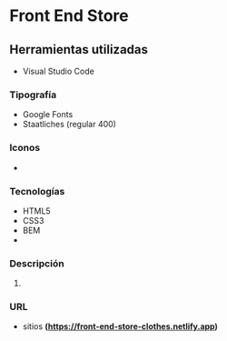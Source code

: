 # Front End Store

## Herramientas utilizadas

- Visual Studio Code

### Tipografía

- Google Fonts
- Staatliches (regular 400)

### Iconos

-

### Tecnologías

- HTML5
- CSS3
- BEM
-

### Descripción

1.

### URL

- sitios **(https://front-end-store-clothes.netlify.app)**


